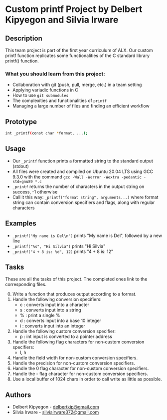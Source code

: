 # Custom printf Project by Delbert Kipyegon and Silvia Irware

## Description
This team project is part of the first year curriculum of ALX. Our custom printf function replicates some functionalities of the C standard library printf() function.

### What you should learn from this project:
- Collaboration with git (push, pull, merge, etc.) in a team setting
- Applying variadic functions in C
- How to use `git submodules`
- The complexities and functionalities of `printf`
- Managing a large number of files and finding an efficient workflow

## Prototype
```bash
int _printf(const char *format, ...);
```
## Usage
- Our `_printf` function prints a formatted string to the standard output (stdout)
- All files were created and compiled on Ubuntu 20.04 LTS using GCC 9.3.0 with the command `gcc -Wall -Werror -Wextra -pedantic -std=gnu89 *.c`
- `_printf` returns the number of characters in the output string on success, -1 otherwise
- Call it this way: `_printf("format string", arguments...)` where format string can contain conversion specifiers and flags, along with regular characters

## Examples
- `_printf("My name is Del\n")` prints "My name is Del", followed by a new line
- `_printf("%s", "Hi Silvia")` prints "Hi Silvia"
- `_printf("4 + 8 is: %d", 12)` prints "4 + 8 is: 12"

## Tasks
These are all the tasks of this project. The completed ones link to the corresponding files.

0. Write a function that produces output according to a format.
1. Handle the following conversion specifiers:
   - c : converts input into a character
   - s : converts input into a string
   - % : print a single %
   - d : converts input into a base 10 integer
   - i : converts input into an integer
2. Handle the following custom conversion specifier:
   - p : int input is converted to a pointer address
3. Handle the following flag characters for non-custom conversion specifiers:
   - l, h
4. Handle the field width for non-custom conversion specifiers.
5. Handle the precision for non-custom conversion specifiers.
6. Handle the 0 flag character for non-custom conversion specifiers.
7. Handle the - flag character for non-custom conversion specifiers.
8. Use a local buffer of 1024 chars in order to call write as little as possible.

## Authors
- Delbert Kipyegon - delbertkip@gmail.com
- Silvia Irware - silviairware372@gmail.com
